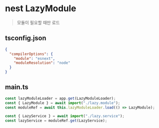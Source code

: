 # nest LazyModule

> 모듈이 필요할 때만 로드

## tsconfig.json

```json
{
  "compilerOptions": {
    "module": "esnext",
    "moduleResolution": "node"
  }
}
```

## main.ts

```ts
const lazyModuleLoader = app.get(LazyModuleLoader);
const { LazyModule } = await import("./lazy.module");
const moduleRef = await this.lazyModuleLoader.load(() => LazyModule);

const { LazyService } = await import("./lazy.service");
const lazyService = moduleRef.get(LazyService);
```
